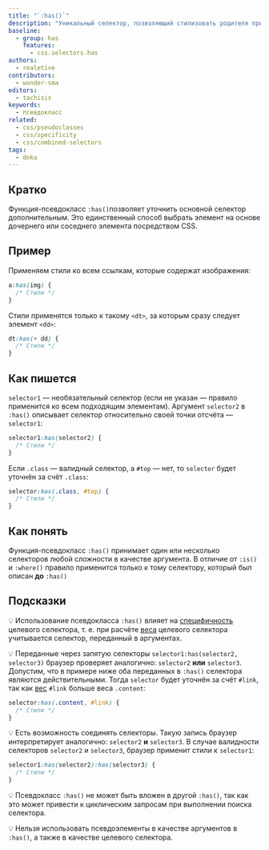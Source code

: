 ```yaml
---
title: "`:has()`"
description: "Уникальный селектор, позволяющий стилизовать родителя при наличии конкретного ребёнка."
baseline:
  - group: has
    features:
      - css.selectors.has
authors:
  - realetive
contributors:
  - wonder-sma
editors:
  - tachisis
keywords:
  - псевдокласс
related:
  - css/pseudoclasses
  - css/specificity
  - css/combined-selectors
tags:
  - doka
---
```


## Кратко

Функция-псевдокласс `:has()`позволяет уточнить основной селектор дополнительным. Это единственный способ выбрать элемент на основе дочернего или соседнего элемента посредством CSS.

## Пример

Применяем стили ко всем ссылкам, которые содержат изображения:

```css
a:has(img) {
  /* Стили */
}
```

Стили применятся только к такому `<dt>`, за которым сразу следует элемент `<dd>`:

```css
dt:has(+ dd) {
  /* Стили */
}
```

## Как пишется

`selector1` — необязательный селектор (если не указан — правило применится ко всем подходящим элементам). Аргумент `selector2` в `:has()` описывает селектор относительно своей точки отсчёта — `selector1`:

```css
selector1:has(selector2) {
  /* Стили */
}
```

Если `.class` — валидный селектор, а `#top` — нет, то `selector` будет уточнён за счёт `.class`:

```css
selector:has(.class, #top) {
  /* Стили */
}
```

## Как понять

Функция-псевдокласс `:has()` принимает один или несколько селекторов любой сложности в качестве аргумента. В отличие от `:is()` и `:where()` правило применится только к тому селектору, который был описан **до** `:has()`

## Подсказки

💡 Использование псевдокласса `:has()` влияет на [специфичность](/css/specificity/) целевого селектора, т. е. при расчёте [веса](/css/specificity/) целевого селектора учитывается селектор, переданный в аргументах.

💡 Переданные через запятую селекторы `selector1:has(selector2, selector3)` браузер проверяет аналогично: `selector2` **или** `selector3`. Допустим, что в примере ниже оба переданных в `:has()` селектора являются действительными. Тогда `selector` будет уточнён за счёт `#link`, так как [вес](/css/specificity/) `#link` больше веса `.content`:

```css
selector:has(.content, #link) {
  /* Стили */
}
```

💡 Есть возможность соединять селекторы. Такую запись браузер интерпретирует аналогично: `selector2` **и** `selector3`. В случае валидности селекторов `selector2` и `selector3`, браузер применит стили к `selector1`:

```css
selector1:has(selector2):has(selector3) {
  /* Стили */
}
```

💡 Псевдокласс `:has()` не может быть вложен в другой `:has()`, так как это может привести к циклическим запросам при выполнении поиска селектора.

💡 Нельзя использовать псевдоэлементы в качестве аргументов в `:has()`, а также в качестве целевого селектора.
